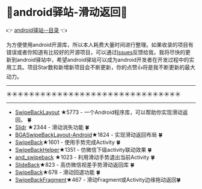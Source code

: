 # :running:android驿站-滑动返回:running:
:point_right: [android驿站--目录](https://github.com/enChenging/android_posthouse) :point_left: 

为方便使用android开源库，所以本人耗费大量时间进行整理。如果收录的项目有错误或者你知道有比较好的开源项目，可以通过[Issues](https://github.com/enChenging/android_posthouse/issues)反馈给我，我将尽快的更新到android驿站中，希望android驿站可以成为android开发者在开发过程中的实用工具。项目Star数和新增新项目会不断更新，你的点赞:+1:将是我不断更新的最大动力。

<HR style="FILTER: progid:DXImageTransform.Microsoft.Shadow(color:#987cb9,direction:145,strength:15)" width="100%" color=#987cb9 SIZE=1>

:sunny::sunny::sunny::sunny::sunny::sunny::sunny::sunny::sunny::sunny::sunny::sunny::sunny::sunny::sunny::sunny::sunny::sunny::sunny::sunny::sunny::sunny::sunny::sunny::sunny::sunny::sunny::sunny::sunny::sunny::sunny:
<HR style="FILTER: progid:DXImageTransform.Microsoft.Shadow(color:#987cb9,direction:145,strength:15)" width="100%" color=#987cb9 SIZE=1>

- [SwipeBackLayout](https://github.com/ikew0ng/SwipeBackLayout) ★5773 - 一个Android程序库，可以帮助你实现滑动返回。 :four_leaf_clover:
- [Slidr](https://github.com/r0adkll/Slidr) ★2344 - 滑动消失功能 :four_leaf_clover:
- [BGASwipeBackLayout-Android](https://github.com/bingoogolapple/BGASwipeBackLayout-Android)★1824 - 实现滑动返回布局 :four_leaf_clover:
- [SwipeBack](https://github.com/liuguangqiang/SwipeBack)★1601 - 使用手势完成Activity :four_leaf_clover:
- [SwipeBackHelper](https://github.com/Jude95/SwipeBackHelper)★1351 - 仿微信下级activity联动效果 :four_leaf_clover:
- [and_swipeback](https://github.com/XBeats/and_swipeback) ★1023 - 利用滑动手势退出当前Activity :four_leaf_clover:
- [SlideBack](https://github.com/oubowu/SlideBack)★823 - 高仿微信视差手势滑动返回库 :four_leaf_clover:
- [SwipeBack](https://github.com/sockeqwe/SwipeBack)★678 - 滑动回退功能 :four_leaf_clover:
- [SwipeBackFragment](https://github.com/YoKeyword/SwipeBackFragment)★467 - 滑动Fragment或Activity边缘拖动返回:four_leaf_clover:


       
